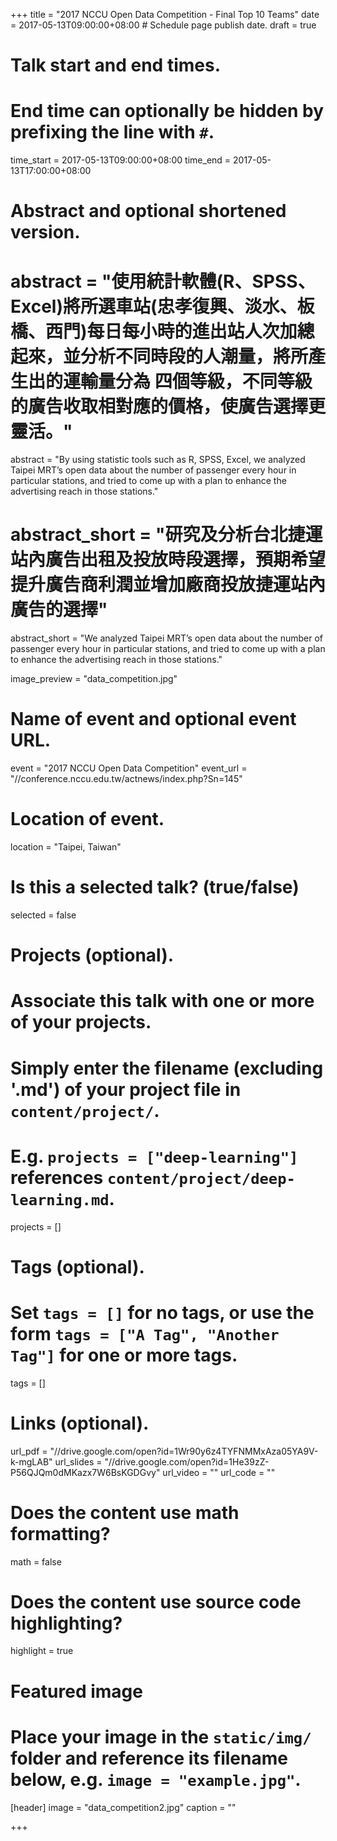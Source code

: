 +++
title = "2017 NCCU Open Data Competition - Final Top 10 Teams"
date = 2017-05-13T09:00:00+08:00  # Schedule page publish date.
draft = true

# Talk start and end times.
#   End time can optionally be hidden by prefixing the line with `#`.
time_start = 2017-05-13T09:00:00+08:00
time_end = 2017-05-13T17:00:00+08:00

# Abstract and optional shortened version.
# abstract = "使用統計軟體(R、SPSS、Excel)將所選車站(忠孝復興、淡水、板橋、西門)每日每小時的進出站人次加總起來，並分析不同時段的人潮量，將所產生出的運輸量分為 四個等級，不同等級的廣告收取相對應的價格，使廣告選擇更靈活。"
abstract = "By using statistic tools such as R, SPSS, Excel, we analyzed Taipei MRT’s open data about the number of  passenger every hour in particular stations, and tried to come up with a plan to enhance the advertising reach in those stations."
# abstract_short = "研究及分析台北捷運站內廣告出租及投放時段選擇，預期希望提升廣告商利潤並增加廠商投放捷運站內廣告的選擇"
abstract_short = "We analyzed Taipei MRT’s open data about the number of  passenger every hour in particular stations, and tried to come up with a plan to enhance the advertising reach in those stations."

image_preview = "data_competition.jpg"

# Name of event and optional event URL.
event = "2017 NCCU Open Data Competition"
event_url = "//conference.nccu.edu.tw/actnews/index.php?Sn=145"

# Location of event.
location = "Taipei, Taiwan"

# Is this a selected talk? (true/false)
selected = false

# Projects (optional).
#   Associate this talk with one or more of your projects.
#   Simply enter the filename (excluding '.md') of your project file in `content/project/`.
#   E.g. `projects = ["deep-learning"]` references `content/project/deep-learning.md`.
projects = []

# Tags (optional).
#   Set `tags = []` for no tags, or use the form `tags = ["A Tag", "Another Tag"]` for one or more tags.
tags = []

# Links (optional).
url_pdf = "//drive.google.com/open?id=1Wr90y6z4TYFNMMxAza05YA9V-k-mgLAB"
url_slides = "//drive.google.com/open?id=1He39zZ-P56QJQm0dMKazx7W6BsKGDGvy"
url_video = ""
url_code = ""

# Does the content use math formatting?
math = false

# Does the content use source code highlighting?
highlight = true

# Featured image
# Place your image in the `static/img/` folder and reference its filename below, e.g. `image = "example.jpg"`.
[header]
image = "data_competition2.jpg"
caption = ""

+++
